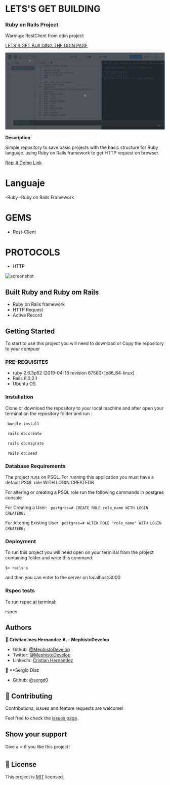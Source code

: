 # LETS'S GET BUILDING

### Ruby on Rails Project

Warmup: RestClient from odin project 

[LETS'S GET BUILDING THE ODIN PAGE](https://www.theodinproject.com/courses/ruby-on-rails/lessons/let-s-get-building#your-task-1)


![screenshot](./screenshotrails.gif)

**Description**

Simple repository to save basic projects with the basic structure for Ruby languaje. using Ruby on Rails framework to get HTTP request on browser.


[ Repl.it Demo Link ](https://repl.it/@SergioDiaz3/Request)


# Languaje

-Ruby
-Ruby on Rails Framework

# GEMS

- Rest-Client

# PROTOCOLS

- HTTP

![screenshot](./screenshotodin.gif)

## Built Ruby and Ruby om Rails

- Ruby on Rails framework
- HTTP Request
- Active Record

## Getting Started

To start to  use this project you will need to download or Copy the repository to  your compuer

### PRE-REQUISITES

- ruby 2.6.3p62 (2019-04-16 revision 67580) [x86_64-linux]
- Rails 6.0.2.1
- Ubuntu OS.


### Installation

Clone or download the repository to your local machine and after open your terminal on the repository folder and run :

``` bundle install``` 

``` rails db:create``` 

``` rails db:migrate``` 

``` rails db:seed``` 

### Database Requirements

The project runs on PSQL. For running this application you must have a default PSQL role WITH LOGIN CREATEDB

For altering or creating a PSQL role run the following commands in postgres console

  For Creating a User:
   ``` postgres=# CREATE ROLE role_name WITH LOGIN CREATEDB;``` 

  For Altering Existing User
  ``` postgres=# ALTER ROLE "role_name" WITH LOGIN CREATEDB;``` 


### Deployment

To run this project you will need open on your terminal from the project containing folder and write this command:

```$> rails s  ```

and then you can enter to the server on localhost:3000

### Rspec tests

To run rspec at terminal:

  rspec

## Authors

👤 **Cristian Ines Hernandez A. - MephistoDevelop**

- Github: [@MephistoDevelop](https://github.com/MephistoDevelop)
- Twitter: [@MephistoDevelop](https://twitter.com/MephistoDevelop)
- Linkedin: [Cristian Hernandez](https://www.linkedin.com/in/cristian-hernandez1992/)

👤 **Sergio Diaz

- Github: [@sergd0](https://www.github.com/serdg0)

## 🤝 Contributing

Contributions, issues and feature requests are welcome!

Feel free to check the [issues page](issues/).

## Show your support

Give a ⭐️ if you like this project!

## 📝 License

This project is [MIT](lic.url) licensed.



